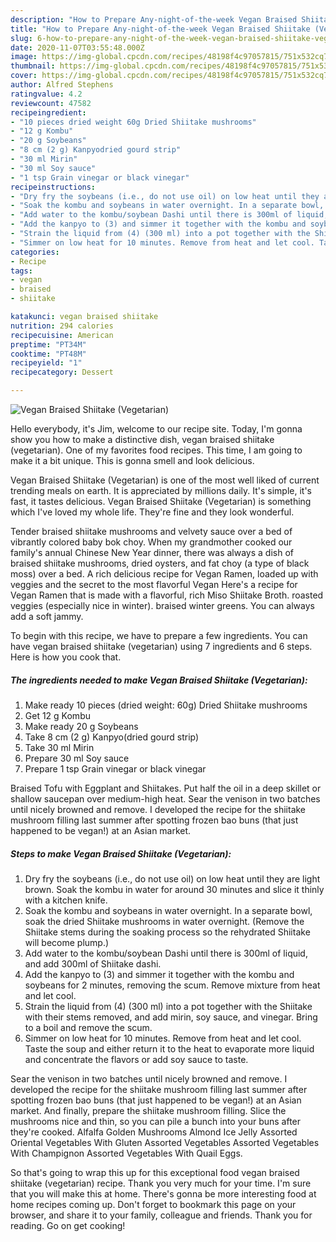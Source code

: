 ```yaml
---
description: "How to Prepare Any-night-of-the-week Vegan Braised Shiitake (Vegetarian)"
title: "How to Prepare Any-night-of-the-week Vegan Braised Shiitake (Vegetarian)"
slug: 6-how-to-prepare-any-night-of-the-week-vegan-braised-shiitake-vegetarian
date: 2020-11-07T03:55:48.000Z
image: https://img-global.cpcdn.com/recipes/48198f4c97057815/751x532cq70/vegan-braised-shiitake-vegetarian-recipe-main-photo.jpg
thumbnail: https://img-global.cpcdn.com/recipes/48198f4c97057815/751x532cq70/vegan-braised-shiitake-vegetarian-recipe-main-photo.jpg
cover: https://img-global.cpcdn.com/recipes/48198f4c97057815/751x532cq70/vegan-braised-shiitake-vegetarian-recipe-main-photo.jpg
author: Alfred Stephens
ratingvalue: 4.2
reviewcount: 47582
recipeingredient:
- "10 pieces dried weight 60g Dried Shiitake mushrooms"
- "12 g Kombu"
- "20 g Soybeans"
- "8 cm (2 g) Kanpyodried gourd strip"
- "30 ml Mirin"
- "30 ml Soy sauce"
- "1 tsp Grain vinegar or black vinegar"
recipeinstructions:
- "Dry fry the soybeans (i.e., do not use oil) on low heat until they are light brown. Soak the kombu in water for around 30 minutes and slice it thinly with a kitchen knife."
- "Soak the kombu and soybeans in water overnight. In a separate bowl, soak the dried Shiitake mushrooms in water overnight. (Remove the Shiitake stems during the soaking process so the rehydrated Shiitake will become plump.)"
- "Add water to the kombu/soybean Dashi until there is 300ml of liquid, and add 300ml of Shiitake dashi."
- "Add the kanpyo to (3) and simmer it together with the kombu and soybeans for 2 minutes, removing the scum. Remove mixture from heat and let cool."
- "Strain the liquid from (4) (300 ml) into a pot together with the Shiitake with their stems removed, and add mirin, soy sauce, and vinegar. Bring to a boil and remove the scum."
- "Simmer on low heat for 10 minutes. Remove from heat and let cool. Taste the soup and either return it to the heat to evaporate more liquid and concentrate the flavors or add soy sauce to taste."
categories:
- Recipe
tags:
- vegan
- braised
- shiitake

katakunci: vegan braised shiitake 
nutrition: 294 calories
recipecuisine: American
preptime: "PT34M"
cooktime: "PT48M"
recipeyield: "1"
recipecategory: Dessert

---
```



![Vegan Braised Shiitake (Vegetarian)](https://img-global.cpcdn.com/recipes/48198f4c97057815/751x532cq70/vegan-braised-shiitake-vegetarian-recipe-main-photo.jpg)

Hello everybody, it's Jim, welcome to our recipe site. Today, I'm gonna show you how to make a distinctive dish, vegan braised shiitake (vegetarian). One of my favorites food recipes. This time, I am going to make it a bit unique. This is gonna smell and look delicious.

Vegan Braised Shiitake (Vegetarian) is one of the most well liked of current trending meals on earth. It is appreciated by millions daily. It's simple, it's fast, it tastes delicious. Vegan Braised Shiitake (Vegetarian) is something which I've loved my whole life. They're fine and they look wonderful.

Tender braised shiitake mushrooms and velvety sauce over a bed of vibrantly colored baby bok choy. When my grandmother cooked our family&#39;s annual Chinese New Year dinner, there was always a dish of braised shiitake mushrooms, dried oysters, and fat choy (a type of black moss) over a bed. A rich delicious recipe for Vegan Ramen, loaded up with veggies and the secret to the most flavorful Vegan Here&#39;s a recipe for Vegan Ramen that is made with a flavorful, rich Miso Shiitake Broth. roasted veggies (especially nice in winter). braised winter greens. You can always add a soft jammy.


To begin with this recipe, we have to prepare a few ingredients. You can have vegan braised shiitake (vegetarian) using 7 ingredients and 6 steps. Here is how you cook that.

<!--inarticleads1-->

##### The ingredients needed to make Vegan Braised Shiitake (Vegetarian):

1. Make ready 10 pieces (dried weight: 60g) Dried Shiitake mushrooms
1. Get 12 g Kombu
1. Make ready 20 g Soybeans
1. Take 8 cm (2 g) Kanpyo(dried gourd strip)
1. Take 30 ml Mirin
1. Prepare 30 ml Soy sauce
1. Prepare 1 tsp Grain vinegar or black vinegar


Braised Tofu with Eggplant and Shiitakes. Put half the oil in a deep skillet or shallow saucepan over medium-high heat. Sear the venison in two batches until nicely browned and remove. I developed the recipe for the shiitake mushroom filling last summer after spotting frozen bao buns (that just happened to be vegan!) at an Asian market. 

<!--inarticleads2-->

##### Steps to make Vegan Braised Shiitake (Vegetarian):

1. Dry fry the soybeans (i.e., do not use oil) on low heat until they are light brown. Soak the kombu in water for around 30 minutes and slice it thinly with a kitchen knife.
1. Soak the kombu and soybeans in water overnight. In a separate bowl, soak the dried Shiitake mushrooms in water overnight. (Remove the Shiitake stems during the soaking process so the rehydrated Shiitake will become plump.)
1. Add water to the kombu/soybean Dashi until there is 300ml of liquid, and add 300ml of Shiitake dashi.
1. Add the kanpyo to (3) and simmer it together with the kombu and soybeans for 2 minutes, removing the scum. Remove mixture from heat and let cool.
1. Strain the liquid from (4) (300 ml) into a pot together with the Shiitake with their stems removed, and add mirin, soy sauce, and vinegar. Bring to a boil and remove the scum.
1. Simmer on low heat for 10 minutes. Remove from heat and let cool. Taste the soup and either return it to the heat to evaporate more liquid and concentrate the flavors or add soy sauce to taste.


Sear the venison in two batches until nicely browned and remove. I developed the recipe for the shiitake mushroom filling last summer after spotting frozen bao buns (that just happened to be vegan!) at an Asian market. And finally, prepare the shiitake mushroom filling. Slice the mushrooms nice and thin, so you can pile a bunch into your buns after they&#39;re cooked. Alfalfa Golden Mushrooms Almond Ice Jelly Assorted Oriental Vegetables With Gluten Assorted Vegetables Assorted Vegetables With Champignon Assorted Vegetables With Quail Eggs. 

So that's going to wrap this up for this exceptional food vegan braised shiitake (vegetarian) recipe. Thank you very much for your time. I'm sure that you will make this at home. There's gonna be more interesting food at home recipes coming up. Don't forget to bookmark this page on your browser, and share it to your family, colleague and friends. Thank you for reading. Go on get cooking!
